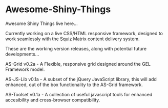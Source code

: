 Awesome-Shiny-Things
====================

Awesome Shiny Things live here...

Currently working on a live CSS/HTML responsive framework, designed to work seamlessly with the Squiz Matrix content delivery system.

These are the working version releases, along with potential future developments...

AS-Grid v0.2a - A Flexible, responsive grid designed around the GEL Framework model.

AS-JS-Lib v0.1a - A subset of the jQuery JavaScript library, this will add enhanced, out of the box functionality to the AS-Grid framework.

AS-Toolset v0.1a - A collection of useful javascript tools for enhanced accesibility and cross-browser compatibility.